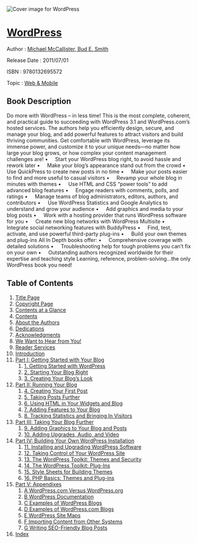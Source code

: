 ![Cover image for WordPress](https://imgdetail.ebookreading.net/cover/cover/web_mobile/EB9780132695572.jpg)

[WordPress](https://ebookreading.net/view/book/WordPress-EB9780132695572_1.html "WordPress")
====================================================================================================================

Author : [Michael McCallister](https://ebookreading.net/search/author/Michael+McCallister),[ Bud E. Smith](https://ebookreading.net/search/author/+Bud+E.+Smith)

Release Date : 2011/07/01

ISBN : 9780132695572

Topic : [Web & Mobile](https://ebookreading.net/search/category/web-mobile)

Book Description
-----------------

Do more with WordPress – in less time!
This is the most complete, coherent, and practical guide to succeeding with WordPress 3.1 and WordPress.com’s hosted services. The authors help you efficiently design, secure, and manage your blog, and add powerful features to attract visitors and build thriving communities. Get comfortable with WordPress, leverage its immense power, and customize it to your unique needs—no matter how large your blog grows, or how complex your content management challenges are!
•     Start your WordPress blog right, to avoid hassle and rework later
•     Make your blog’s appearance stand out from the crowd
•     Use QuickPress to create new posts in no time
•     Make your posts easier to find and more useful to casual visitors
•     Revamp your whole blog in minutes with themes
•     Use HTML and CSS “power tools” to add advanced blog features
•     Engage readers with comments, polls, and ratings
•     Manage teams of blog administrators, editors, authors, and contributors
•     Use WordPress Statistics and Google Analytics to understand and grow your audience
•     Add graphics and media to your blog posts
•     Work with a hosting provider that runs WordPress software for you
•     Create new blog networks with WordPress Multisite
•     Integrate social networking features with BuddyPress
•     Find, test, activate, and use powerful third-party plug-ins
•     Build your own themes and plug-ins
All In Depth books offer:
•     Comprehensive coverage with detailed solutions
•     Troubleshooting help for tough problems you can’t fix on your own
•     Outstanding authors recognized worldwide for their expertise and teaching style
Learning, reference, problem-solving...the only WordPress book you need!
              
Table of Contents
-----------------

1. [Title Page](https://ebookreading.net/view/book/WordPress-EB9780132695572_2.html)
1. [Copyright Page](https://ebookreading.net/view/book/WordPress-EB9780132695572_3.html)
1. [Contents at a Glance](https://ebookreading.net/view/book/WordPress-EB9780132695572_4.html)
1. [Contents](https://ebookreading.net/view/book/WordPress-EB9780132695572_5.html)
1. [About the Authors](https://ebookreading.net/view/book/WordPress-EB9780132695572_6.html)
1. [Dedications](https://ebookreading.net/view/book/WordPress-EB9780132695572_7.html)
1. [Acknowledgments](https://ebookreading.net/view/book/WordPress-EB9780132695572_8.html)
1. [We Want to Hear from You!](https://ebookreading.net/view/book/WordPress-EB9780132695572_9.html)
1. [Reader Services](https://ebookreading.net/view/book/WordPress-EB9780132695572_10.html)
1. [Introduction](https://ebookreading.net/view/book/WordPress-EB9780132695572_11.html)
1. [Part I: Getting Started with Your Blog](https://ebookreading.net/view/book/WordPress-EB9780132695572_12.html)
    1. [1. Getting Started with WordPress](https://ebookreading.net/view/book/WordPress-EB9780132695572_13.html)
    1. [2. Starting Your Blog Right](https://ebookreading.net/view/book/WordPress-EB9780132695572_14.html)
    1. [3. Creating Your Blog’s Look](https://ebookreading.net/view/book/WordPress-EB9780132695572_15.html)
1. [Part II: Running Your Blog](https://ebookreading.net/view/book/WordPress-EB9780132695572_17.html)
    1. [4. Creating Your First Post](https://ebookreading.net/view/book/WordPress-EB9780132695572_0.html)
    1. [5. Taking Posts Further](https://ebookreading.net/view/book/WordPress-EB9780132695572_18.html)
    1. [6. Using HTML in Your Widgets and Blog](https://ebookreading.net/view/book/WordPress-EB9780132695572_20.html)
    1. [7. Adding Features to Your Blog](https://ebookreading.net/view/book/WordPress-EB9780132695572_21.html)
    1. [8. Tracking Statistics and Bringing In Visitors](https://ebookreading.net/view/book/WordPress-EB9780132695572_0.html)
1. [Part III: Taking Your Blog Further](https://ebookreading.net/view/book/WordPress-EB9780132695572_22.html)
    1. [9. Adding Graphics to Your Blog and Posts](https://ebookreading.net/view/book/WordPress-EB9780132695572_23.html)
    1. [10. Adding Upgrades, Audio, and Video](https://ebookreading.net/view/book/WordPress-EB9780132695572_25.html)
1. [Part IV: Building Your Own WordPress Installation](https://ebookreading.net/view/book/WordPress-EB9780132695572_0.html)
    1. [11. Installing and Upgrading WordPress Software](https://ebookreading.net/view/book/WordPress-EB9780132695572_27.html)
    1. [12. Taking Control of Your WordPress Site](https://ebookreading.net/view/book/WordPress-EB9780132695572_28.html)
    1. [13. The WordPress Toolkit: Themes and Security](https://ebookreading.net/view/book/WordPress-EB9780132695572_0.html)
    1. [14. The WordPress Toolkit: Plug-Ins](https://ebookreading.net/view/book/WordPress-EB9780132695572_29.html)
    1. [15. Style Sheets for Building Themes](https://ebookreading.net/view/book/WordPress-EB9780132695572_31.html)
    1. [16. PHP Basics: Themes and Plug-ins](https://ebookreading.net/view/book/WordPress-EB9780132695572_0.html)
1. [Part V: Appendixes](https://ebookreading.net/view/book/WordPress-EB9780132695572_33.html)
    1. [A WordPress.com Versus WordPress.org](https://ebookreading.net/view/book/WordPress-EB9780132695572_34.html)
    1. [B WordPress Documentation](https://ebookreading.net/view/book/WordPress-EB9780132695572_35.html)
    1. [C Examples of WordPress Blogs](https://ebookreading.net/view/book/WordPress-EB9780132695572_36.html)
    1. [D Examples of WordPress.com Blogs](https://ebookreading.net/view/book/WordPress-EB9780132695572_0.html)
    1. [E WordPress Site Maps](https://ebookreading.net/view/book/WordPress-EB9780132695572_37.html)
    1. [F Importing Content from Other Systems](https://ebookreading.net/view/book/WordPress-EB9780132695572_38.html)
    1. [G Writing SEO-Friendly Blog Posts](https://ebookreading.net/view/book/WordPress-EB9780132695572_39.html)
1. [Index](https://ebookreading.net/view/book/WordPress-EB9780132695572_40.html)
